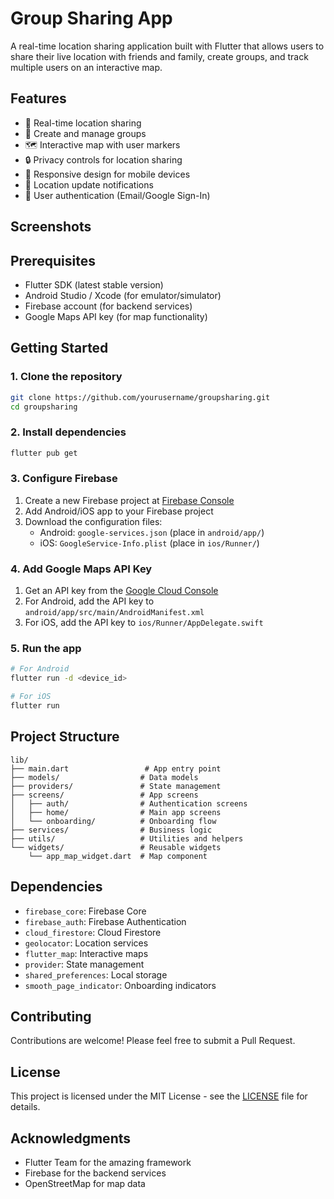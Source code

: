# Group Sharing App

A real-time location sharing application built with Flutter that allows users to share their live location with friends and family, create groups, and track multiple users on an interactive map.

## Features

- 🔄 Real-time location sharing
- 👥 Create and manage groups
- 🗺️ Interactive map with user markers
- 🔒 Privacy controls for location sharing
- 📱 Responsive design for mobile devices
- 🔔 Location update notifications
- 👤 User authentication (Email/Google Sign-In)

## Screenshots

<!-- Add screenshots here once available -->

## Prerequisites

- Flutter SDK (latest stable version)
- Android Studio / Xcode (for emulator/simulator)
- Firebase account (for backend services)
- Google Maps API key (for map functionality)

## Getting Started

### 1. Clone the repository

```bash
git clone https://github.com/yourusername/groupsharing.git
cd groupsharing
```

### 2. Install dependencies

```bash
flutter pub get
```

### 3. Configure Firebase

1. Create a new Firebase project at [Firebase Console](https://console.firebase.google.com/)
2. Add Android/iOS app to your Firebase project
3. Download the configuration files:
   - Android: `google-services.json` (place in `android/app/`)
   - iOS: `GoogleService-Info.plist` (place in `ios/Runner/`)

### 4. Add Google Maps API Key

1. Get an API key from the [Google Cloud Console](https://console.cloud.google.com/)
2. For Android, add the API key to `android/app/src/main/AndroidManifest.xml`
3. For iOS, add the API key to `ios/Runner/AppDelegate.swift`

### 5. Run the app

```bash
# For Android
flutter run -d <device_id>

# For iOS
flutter run
```

## Project Structure

```
lib/
├── main.dart                 # App entry point
├── models/                  # Data models
├── providers/               # State management
├── screens/                 # App screens
│   ├── auth/                # Authentication screens
│   ├── home/                # Main app screens
│   └── onboarding/          # Onboarding flow
├── services/                # Business logic
├── utils/                   # Utilities and helpers
└── widgets/                 # Reusable widgets
    └── app_map_widget.dart  # Map component
```

## Dependencies

- `firebase_core`: Firebase Core
- `firebase_auth`: Firebase Authentication
- `cloud_firestore`: Cloud Firestore
- `geolocator`: Location services
- `flutter_map`: Interactive maps
- `provider`: State management
- `shared_preferences`: Local storage
- `smooth_page_indicator`: Onboarding indicators

## Contributing

Contributions are welcome! Please feel free to submit a Pull Request.

## License

This project is licensed under the MIT License - see the [LICENSE](LICENSE) file for details.

## Acknowledgments

- Flutter Team for the amazing framework
- Firebase for the backend services
- OpenStreetMap for map data

